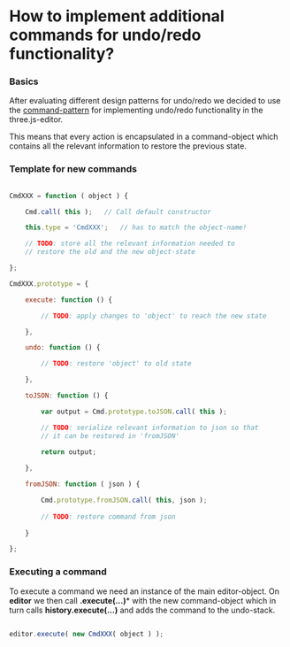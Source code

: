 How to implement additional commands for undo/redo functionality?
===

### Basics ###

After evaluating different design patterns for undo/redo we decided to use the [command-pattern](http://en.wikipedia.org/wiki/Command_pattern) for implementing undo/redo functionality in the three.js-editor.

This means that every action is encapsulated in a command-object which contains all the relevant information to restore the previous state.


### Template for new commands ###

```javascript
	
CmdXXX = function ( object ) {

	Cmd.call( this );	// Call default constructor

	this.type = 'CmdXXX';	// has to match the object-name!

	// TODO: store all the relevant information needed to 
	// restore the old and the new object-state

};

CmdXXX.prototype = {

	execute: function () {

		// TODO: apply changes to 'object' to reach the new state 

	},

	undo: function () {

		// TODO: restore 'object' to old state 

	},

	toJSON: function () {

		var output = Cmd.prototype.toJSON.call( this );

		// TODO: serialize relevant information to json so that 
		// it can be restored in 'fromJSON'
	
		return output;

	},

	fromJSON: function ( json ) {

		Cmd.prototype.fromJSON.call( this, json );
		
		// TODO: restore command from json
		
	}

};

```

### Executing a command ###

To execute a command we need an instance of the main editor-object.
On **editor** we then call **.execute(...)*** with the new command-object which in turn calls **history.execute(...)** and adds the command to the undo-stack.

```javascript
	
editor.execute( new CmdXXX( object ) );
		
```